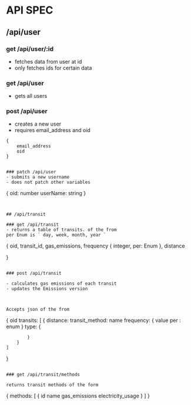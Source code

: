 # API SPEC


## /api/user
### get /api/user/:id

- fetches data from user at id
- only fetches ids for certain data

### get /api/user

- gets all users

### post /api/user

- creates a new user
- requires email_address and oid

```
{
    email_address
    oid
}


### patch /api/user
- submits a new username
- does not patch other variables
```
{
    oid: number
    userName: string
}
```


## /api/transit

### get /api/transit
- returns a table of transits. of the from
per Enum is ` day, week, month, year `
```
{
    oid,
    transit_id,
    gas_emissions,
    frequency {
        integer,
        per: Enum
    },
    distance

}
```

### post /api/transit

- calculates gas emissions of each transit
- updates the Emissions version



Accepts json of the from
```
{
    oid
    transits: [
        {
            distance: 
            transit_method:
            name
            frequency: {
                value
                per : enum
            }
            type: {

            }
        }
    ]

}
```

### get /api/transit/methods

returns transit methods of the form
```
{
    methods: [
        {
            id
            name
            gas_emissions
            electricity_usage 
        }
    ]
}
```